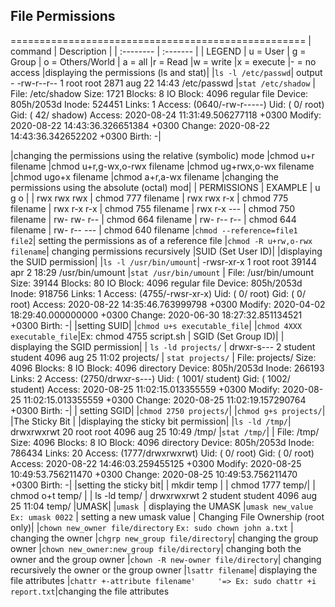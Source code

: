 ## File Permissions
===================================================
| command | Description     |
| :-------- | :------- | 
| LEGEND
| u = User
| g = Group
| o = Others/World
| a = all
|r = Read
|w = write
|x = execute
|- = no access
|displaying the permissions (ls and stat)|
|`ls -l /etc/passwd`| output - -rw-r--r-- 1 root root 2871 aug 22 14:43 /etc/passwd 
|`stat /etc/shadow`
|    File: /etc/shadow
    Size: 1721      	Blocks: 8          IO Block: 4096   regular file
    Device: 805h/2053d	Inode: 524451      Links: 1
    Access: (0640/-rw-r-----)  Uid: (    0/    root)   Gid: (   42/  shadow)
    Access: 2020-08-24 11:31:49.506277118 +0300
    Modify: 2020-08-22 14:43:36.326651384 +0300
    Change: 2020-08-22 14:43:36.342652202 +0300
    Birth: -|

|changing the permissions using the relative (symbolic) mode
|chmod u+r filename
|chmod u+r,g-wx,o-rwx filename
|chmod ug+rwx,o-wx filename
|chmod ugo+x filename
|chmod a+r,a-wx filename
|changing the permissions using the absolute (octal) mod|
| PERMISSIONS   |   EXAMPLE
| u   g   o     |
| rwx rwx rwx   |  chmod 777 filename
| rwx rwx r-x   |  chmod 775 filename
| rwx r-x r-x   |  chmod 755 filename
| rwx r-x ---   |  chmod 750 filename
| rw- rw- r--   |  chmod 664 filename
| rw- r-- r--   |  chmod 644 filename
| rw- r-- ---   |  chmod 640 filename
|`chmod --reference=file1 file2`| setting the permissions as of a reference file
|`chmod -R u+rw,o-rwx filename`| changing permissions recursively
|SUID (Set User ID)|
|displaying the SUID permission|
|`ls -l /usr/bin/umount`| -rwsr-xr-x 1 root root 39144 apr  2 18:29 /usr/bin/umount
|`stat /usr/bin/umount`
| File: /usr/bin/umount
    Size: 39144     	Blocks: 80         IO Block: 4096   regular file
    Device: 805h/2053d	Inode: 918756      Links: 1
    Access: (4755/-rwsr-xr-x)  Uid: (    0/    root)   Gid: (    0/    root)
    Access: 2020-08-22 14:35:46.763999798 +0300
    Modify: 2020-04-02 18:29:40.000000000 +0300
    Change: 2020-06-30 18:27:32.851134521 +0300
    Birth: -|
 |setting SUID|
 |`chmod u+s executable_file`|
 |`chmod 4XXX executable_file`|Ex: chmod 4755 script.sh
 | SGID (Set Group ID)| 
 | displaying the SGID permission|
 | `ls -ld projects/` | drwxr-s--- 2 student student 4096 aug 25 11:02 projects/
 | `stat projects/`
 | File: projects/
    Size: 4096      	Blocks: 8          IO Block: 4096   directory
    Device: 805h/2053d	Inode: 266193      Links: 2
    Access: (2750/drwxr-s---)  Uid: ( 1001/ student)   Gid: ( 1002/ student)
    Access: 2020-08-25 11:02:15.013355559 +0300
    Modify: 2020-08-25 11:02:15.013355559 +0300
    Change: 2020-08-25 11:02:19.157290764 +0300
    Birth: -|
| setting SGID|
|`chmod 2750 projects/`|
|`chmod g+s projects/`|
|The Sticky Bit |
|displaying the sticky bit permission|
|`ls -ld /tmp/`| drwxrwxrwt 20 root root 4096 aug 25 10:49 /tmp/
|`stat /tmp/`|
|   File: /tmp/
    Size: 4096      	Blocks: 8          IO Block: 4096   directory
    Device: 805h/2053d	Inode: 786434      Links: 20
    Access: (1777/drwxrwxrwt)  Uid: (    0/    root)   Gid: (    0/    root)
    Access: 2020-08-22 14:46:03.259455125 +0300
    Modify: 2020-08-25 10:49:53.756211470 +0300
    Change: 2020-08-25 10:49:53.756211470 +0300
    Birth: -|
|setting the sticky bit|
| mkdir temp |
| chmod 1777 temp/|
| chmod o+t temp/ |
| ls -ld temp/    | drwxrwxrwt 2 student student 4096 aug 25 11:04 temp/
|UMASK|
|`umask `| displaying the UMASK
|`umask new_value` `Ex: umask 0022` | setting a new umask value
| Changing File Ownership (root only)|
|`chown new_owner file/directory` `Ex: sudo chown john a.txt` | changing the owner
|`chgrp new_group file/directory`| changing the group owner
|`chown new_owner:new_group file/directory`| changing both the owner and the group owner
|`chown -R new-owner file/directory`| changing recursively the owner or the group owner
|`lsattr filename`| displaying the file attributes
|`chattr +-attribute filename'     '=> Ex: sudo chattr +i report.txt`|changing the file attributes

